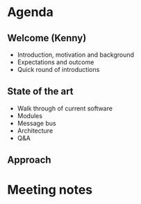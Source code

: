 # Agenda

## Welcome (Kenny)
* Introduction, motivation and background
* Expectations and outcome
* Quick round of introductions

## State of the art 
* Walk through of current software
* Modules
* Message bus
* Architecture
* Q&A

## Approach



# Meeting notes
